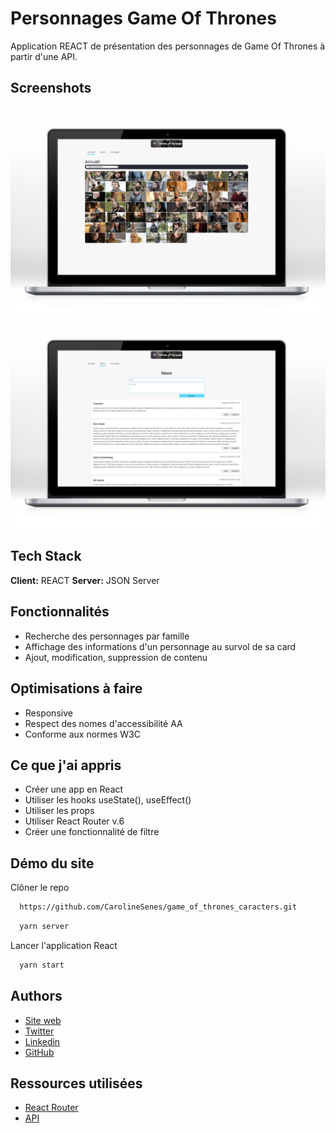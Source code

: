 
# Personnages Game Of Thrones

Application REACT de présentation des personnages de Game Of Thrones à partir d'une API.
## Screenshots

![home](https://github.com/CarolineSenes/game_of_thrones_caracters/blob/master/public/img/screenshot_home.png)
![news](https://github.com/CarolineSenes/game_of_thrones_caracters/blob/master/public/img/screenshot_news.png)
## Tech Stack

**Client:** REACT
**Server:** JSON Server

  
## Fonctionnalités

- Recherche des personnages par famille
- Affichage des informations d'un personnage au survol de sa card
- Ajout, modification, suppression de contenu

  
## Optimisations à faire
- Responsive
- Respect des nomes d'accessibilité AA
- Conforme aux normes W3C
## Ce que j'ai appris

- Créer une app en React
- Utiliser les hooks useState(), useEffect()
- Utiliser les props
- Utiliser React Router v.6
- Créer une fonctionnalité de filtre
## Démo du site

Clôner le repo
```bash
  https://github.com/CarolineSenes/game_of_thrones_caracters.git
```

```bash
  yarn server
```

Lancer l'application React
```bash
  yarn start
```



  
## Authors

- [Site web](https://carolinealexandre.netlify.app/) 
- [Twitter](https://twitter.com/senes_caroline) 
- [Linkedin](https://www.linkedin.com/in/carolinesenes/) 
- [GitHub](https://github.com/CarolineSenes) 
  
## Ressources utilisées

 - [React Router](https://reactrouter.com/docs/en/v6/upgrading/v5#remove-activeclassname-and-activestyle-props-from-navlink-)
 - [API](https://thronesapi.com/api/v2/Characters)

  